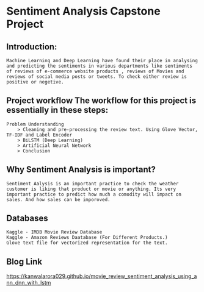# Sentiment Analysis Capstone Project

## Introduction:
    Machine Learning and Deep Learning have found their place in analysing and predicting the sentiments in various departments like sentiments of reviews of e-commerce website products , reviews of Movies and reviews of social media posts or tweets. To check either review is positive or negetive. 


## Project workflow The workflow for this project is essentially in these steps:

    Problem Understanding
        > Cleaning and pre-processing the review text. Using Glove Vector, TF-IDF and Label Encoder
        > BiLSTM (Deep Learning)
        > Artificial Neural Network
        > Conclusion

## Why Sentiment Analysis is important?

    Sentiment Aalysis is an important practice to check the weather customer is liking that product or movie or anything. Its very important practice to predict how much a comodity will impact on sales. And how sales can be imporoved. 

## Databases

    Kaggle - IMDB Movie Review Database
    Kaggle - Amazon Reviews Daatabase (For Different Products.)
    Glove text file for vectorized representation for the text.

## Blog Link

https://kanwalarora029.github.io/movie_review_sentiment_analysis_using_ann_dnn_with_lstm
